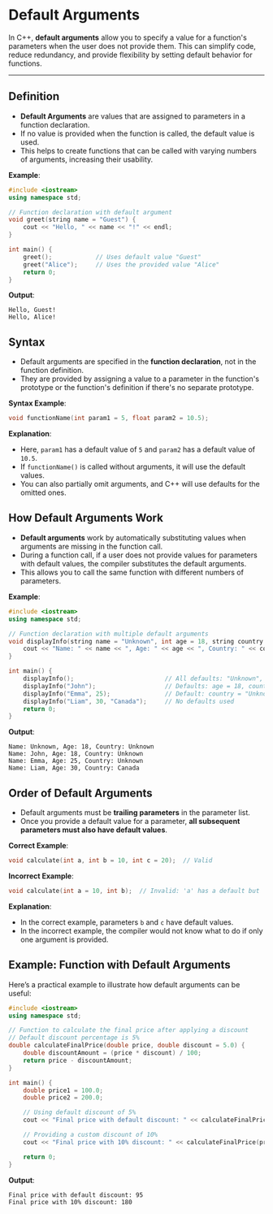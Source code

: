 # Default Arguments

In C++, **default arguments** allow you to specify a value for a function's parameters when the user does not provide them. This can simplify code, reduce redundancy, and provide flexibility by setting default behavior for functions.

***

## **Definition**

* **Default Arguments** are values that are assigned to parameters in a function declaration.
* If no value is provided when the function is called, the default value is used.
* This helps to create functions that can be called with varying numbers of arguments, increasing their usability.

**Example**:

```cpp
#include <iostream>
using namespace std;

// Function declaration with default argument
void greet(string name = "Guest") {
    cout << "Hello, " << name << "!" << endl;
}

int main() {
    greet();            // Uses default value "Guest"
    greet("Alice");     // Uses the provided value "Alice"
    return 0;
}
```

**Output**:

```
Hello, Guest!
Hello, Alice!
```

## **Syntax**

* Default arguments are specified in the **function declaration**, not in the function definition.
* They are provided by assigning a value to a parameter in the function's prototype or the function's definition if there's no separate prototype.

**Syntax Example**:

```cpp
void functionName(int param1 = 5, float param2 = 10.5);
```

**Explanation**:

* Here, `param1` has a default value of `5` and `param2` has a default value of `10.5`.
* If `functionName()` is called without arguments, it will use the default values.
* You can also partially omit arguments, and C++ will use defaults for the omitted ones.

## **How Default Arguments Work**

* **Default arguments** work by automatically substituting values when arguments are missing in the function call.
* During a function call, if a user does not provide values for parameters with default values, the compiler substitutes the default arguments.
* This allows you to call the same function with different numbers of parameters.

**Example**:

```cpp
#include <iostream>
using namespace std;

// Function declaration with multiple default arguments
void displayInfo(string name = "Unknown", int age = 18, string country = "Unknown") {
    cout << "Name: " << name << ", Age: " << age << ", Country: " << country << endl;
}

int main() {
    displayInfo();                         // All defaults: "Unknown", 18, "Unknown"
    displayInfo("John");                   // Defaults: age = 18, country = "Unknown"
    displayInfo("Emma", 25);               // Default: country = "Unknown"
    displayInfo("Liam", 30, "Canada");     // No defaults used
    return 0;
}
```

**Output**:

```
Name: Unknown, Age: 18, Country: Unknown
Name: John, Age: 18, Country: Unknown
Name: Emma, Age: 25, Country: Unknown
Name: Liam, Age: 30, Country: Canada
```

## **Order of Default Arguments**

* Default arguments must be **trailing parameters** in the parameter list.
* Once you provide a default value for a parameter, **all subsequent parameters must also have default values**.

**Correct Example**:

```cpp
void calculate(int a, int b = 10, int c = 20);  // Valid
```

**Incorrect Example**:

```cpp
void calculate(int a = 10, int b);  // Invalid: 'a' has a default but 'b' does not
```

**Explanation**:

* In the correct example, parameters `b` and `c` have default values.
* In the incorrect example, the compiler would not know what to do if only one argument is provided.

## **Example: Function with Default Arguments**

Here’s a practical example to illustrate how default arguments can be useful:

```cpp
#include <iostream>
using namespace std;

// Function to calculate the final price after applying a discount
// Default discount percentage is 5%
double calculateFinalPrice(double price, double discount = 5.0) {
    double discountAmount = (price * discount) / 100;
    return price - discountAmount;
}

int main() {
    double price1 = 100.0;
    double price2 = 200.0;

    // Using default discount of 5%
    cout << "Final price with default discount: " << calculateFinalPrice(price1) << endl;

    // Providing a custom discount of 10%
    cout << "Final price with 10% discount: " << calculateFinalPrice(price2, 10.0) << endl;

    return 0;
}
```

**Output**:

```
Final price with default discount: 95
Final price with 10% discount: 180
```

